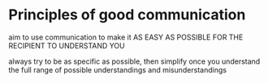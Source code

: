 # Principles of good communication

aim to use communication to make it AS EASY AS POSSIBLE FOR THE RECIPIENT TO UNDERSTAND YOU

always try to be as specific as possible, then simplify once you understand the full range of possible understandings and misunderstandings&#x20;
